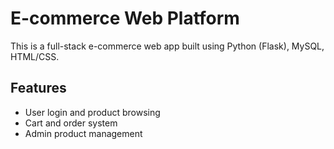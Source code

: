 # E-commerce Web Platform

This is a full-stack e-commerce web app built using Python (Flask), MySQL, HTML/CSS.

## Features
- User login and product browsing
- Cart and order system
- Admin product management

